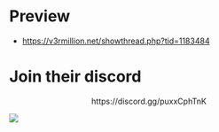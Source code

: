 # Preview

- https://v3rmillion.net/showthread.php?tid=1183484

# Join their discord
<p align=center>https://discord.gg/puxxCphTnK</p>

![](https://cdn.discordapp.com/attachments/998631234244706416/1007078308279758888/UILibraryThread.png)
